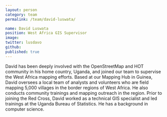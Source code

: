 ```yaml
---
layout: person
category: team
permalink: /team/david-luswata/

name: David Luswata
position: West Africa GIS Supervisor
image:
twitter: lusdavo
github:
published: true
---
```


David has been deeply involved with the OpenStreetMap and HOT community in his home country, Uganda, and joined our team to supervise the West Africa mapping efforts. Based at our Mapping Hub in Guinea, David oversees a local team of analysts and volunteers who are field mapping 5,000 villages in the border regions of West Africa. He also conducts community trainings and mapping outreach in the region. Prior to joining the Red Cross, David worked as a technical GIS specialist and led trainings at the Uganda Bureau of Statistics. He has a background in computer science.
